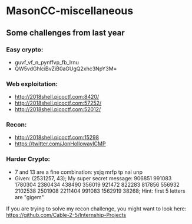 # MasonCC-miscellaneous
## Some challenges from last year

### Easy crypto:
* guvf_vf_n_pynffvp_fb_lrnu
* QW5vdGhlciBvZiB0aGUgQ2xhc3NpY3M=

### Web exploitation:
* http://2018shell.picoctf.com:8420/
* http://2018shell.picoctf.com:57252/
* http://2018shell.picoctf.com:52012/

### Recon:
* http://2018shell.picoctf.com:15298
* https://twitter.com/JonHollowayICMP

### Harder Crypto:
* 7 and 13 are a fine combination: yxjq mrfp tp nai unp
* Given: (2531257, 43);  My super secret message: 906851 991083 1780304 2380434 438490 356019 921472 822283 817856 556932 2102538 2501908 2211404 991083 1562919 38268;  Hint: first 5 letters are "gigem"

If you are trying to solve my recon challenge, you might want to look here: https://github.com/Cable-2-5/Internship-Projects
